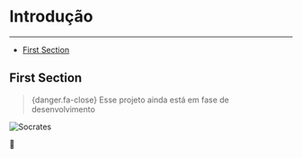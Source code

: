 # Introdução

---

- [First Section](#section-1)

<a name="section-1"></a>
## First Section

> {danger.fa-close} Esse projeto ainda está em fase de desenvolvimento

![Socrates](../../images/socrates/pensando.png)

🦊